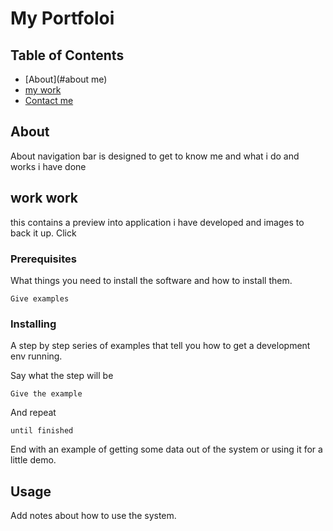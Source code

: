 # My Portfoloi

## Table of Contents

- [About](#about me)
- [my work](#getting_started)
- [Contact me](../CONTRIBUTING.md)

## About <a name = "about"></a>

About navigation bar is designed to get to know me and what i do and works i have done

## work <a name = "">work</a>

this contains a preview into application i have developed and images to back it up.
Click

### Prerequisites

What things you need to install the software and how to install them.

```
Give examples
```

### Installing

A step by step series of examples that tell you how to get a development env running.

Say what the step will be

```
Give the example
```

And repeat

```
until finished
```

End with an example of getting some data out of the system or using it for a little demo.

## Usage <a name = "usage"></a>

Add notes about how to use the system.

